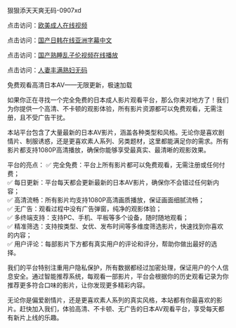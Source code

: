 狠狠添天天爽无码-0907xd

点击访问：<a href="https://heiliaoxwd5i8.pages.dev/">欧美成人在线视频</a>

点击访问：<a href="https://heiliaoe8ajia.pages.dev/">国产日韩在线亚洲字幕中文</a>

点击访问：<a href="https://heiliaoxqkkct.pages.dev/">国产熟睡乱子伦视频在线播放</a>

点击访问：<a href="https://heiliaowzu4ur.pages.dev/">人妻丰满熟妇无码</a>

免费观看高清日本AV——无限更新，极速加载

如果你正在寻找一个完全免费的日本成人影片观看平台，那么你来对地方了！我们为你提供一个高清、不卡顿的观影体验，所有影片资源都可以免费观看，无需注册，且不受广告干扰。

本站平台包含了大量最新的日本AV影片，涵盖各种类型和风格。无论你是喜欢剧情片、制服诱惑，还是更喜欢素人系列、另类题材，这里都能满足你的需求。所有影片都支持1080P高清播放，确保你能够享受最真实、最清晰的观影效果。

平台的亮点：
✅ 完全免费：平台上所有影片都可以免费观看，无需注册或任何付费；  
✅ 每日更新：平台每天都会更新最新的日本AV影片，确保你不会错过任何新内容；  
✅ 高清流畅：所有影片均支持1080P高清画质播放，保证画面细腻流畅；  
✅ 无广告：观看过程中没有广告弹窗，纯净的观影体验；  
✅ 多终端支持：支持PC、手机、平板等多个设备，随时随地观看；  
✅ 精准筛选：支持按类型、女优、发布时间等多维度筛选影片，快速找到你喜欢的内容；  
✅ 用户评论：每部影片下方都有真实用户的评论和评分，帮助你做出最好的选择。

我们的平台特别注重用户隐私保护，所有数据都经过加密处理，保证用户的个人信息安全。通过智能推荐系统，每观看一部影片，平台会根据你的历史观看记录为你推荐更多符合口味的影片，让你发现更多精彩内容。

无论你是偏爱剧情片，还是更喜欢素人系列的真实风格，本站都有你最喜欢的影片。赶快加入我们，体验高清、不卡顿、无广告的日本AV观看平台，享受每天都有新片上线的乐趣。

<span style="display:none;">[Canonical link]( https://github.com/riben1231/15901 ）</span>
